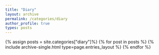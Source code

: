 ```yaml
---
title: "Diary"
layout: archive
permalink: /categories/diary
author_profile: true
types: posts
---
```


{% assign posts = site.categories["diary"]%}
{% for post in posts %}
  {% include archive-single.html type=page.entries_layout %}
{% endfor %}